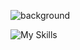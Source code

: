 ![background](https://github.com/user-attachments/assets/d40b6456-026f-45e4-9243-fe368e9ac1bd)

![My Skills](https://skillicons.dev/icons?i=aws,docker,figma,graphql,next,materialui,nestjs,prisma,react,supabase)

